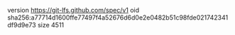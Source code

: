 version https://git-lfs.github.com/spec/v1
oid sha256:a77714d1600ffe77497f4a52676d6d0e2e0482b51c98fde021742341df9d9e73
size 4511
